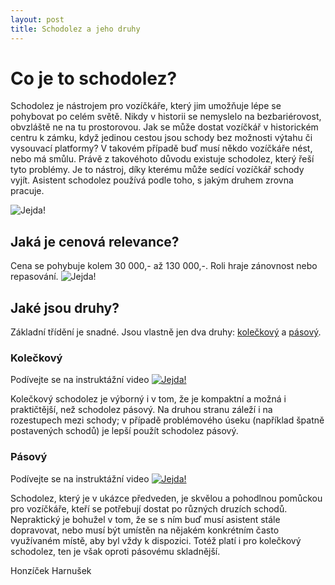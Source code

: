 ```yaml
---
layout: post
title: Schodolez a jeho druhy
---
```


# Co je to schodolez?

Schodolez je nástrojem pro vozíčkáře, který jim umožňuje lépe se pohybovat po celém světě. Nikdy v historii se nemyslelo na bezbariérovost, obvzláště ne na tu prostorovou. Jak se může dostat vozíčkář v historickém centru k zámku, když jedinou cestou jsou schody bez možnosti výtahu či vysouvací platformy? V takovém případě buď musí někdo vozíčkáře nést, nebo má smůlu. Právě z takovéhoto důvodu existuje schodolez, který řeší tyto problémy. Je to nástroj, díky kterému může sedící vozíčkář schody vyjít. Asistent schodolez používá podle toho, s jakým druhem zrovna pracuje.

![Jejda!](http://schodolezymorava.cz/files/typy_fotky/liftkar%20pts/1.gif "Schodolez")

## Jaká je cenová relevance?

Cena se pohybuje kolem 30 000,- až 130 000,-. Roli hraje zánovnost nebo repasování.
![Jejda!](C:\Users\Aether\Documents\GitHub\Elnessa.github.io\images\money.jpg "Tady mělo být moc penízků!")

## Jaké jsou druhy?

Základní třídění je snadné. Jsou vlastně jen dva druhy: [kolečkový](https://www.youtube.com/watch?v=wV_ujU5ZMHE) a [pásový](https://www.youtube.com/watch?v=BHJ6H36EMJw).

### Kolečkový

Podívejte se na instruktážní video [![Jejda!](http://img.youtube.com/vi/H6pnDtQXccw/0.jpg)](https://www.youtube.com/watch?v=H6pnDtQXccw "Kolečkový schodolez")

Kolečkový schodolez je výborný i v tom, že je kompaktní a možná i praktičtější, než schodolez pásový. Na druhou stranu záleží i na rozestupech mezi schody; v případě problémového úseku (například špatně postavených schodů) je lepší použít schodolez pásový.

### Pásový

Podívejte se na instruktážní video [![Jejda!](http://img.youtube.com/vi/wLyadIWrja8/0.jpg)](https://www.youtube.com/watch?v=wLyadIWrja8 "Pásový schodolez")

Schodolez, který je v ukázce předveden, je skvělou a pohodlnou pomůckou pro vozíčkáře, kteří se potřebují dostat po různých druzích schodů. Nepraktický je bohužel v tom, že se s ním buď musí asistent stále dopravovat, nebo musí být umístěn na nějakém konkrétním často využívaném místě, aby byl vždy k dispozici. Totéž platí i pro kolečkový schodolez, ten je však oproti pásovému skladnější.


Honzíček Harnušek 